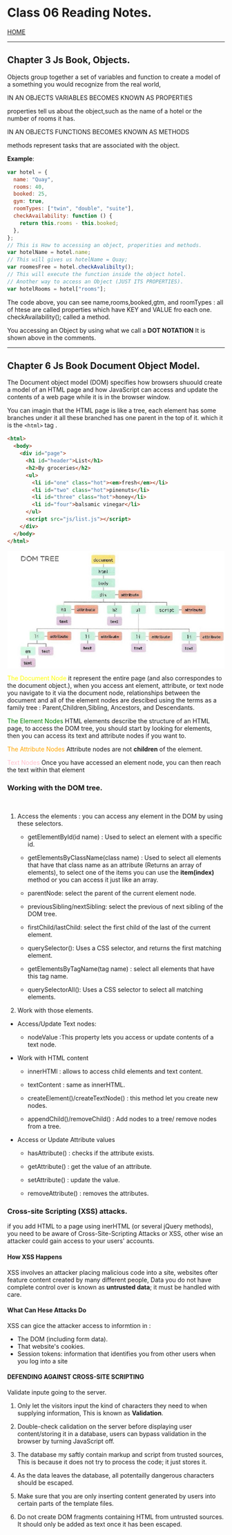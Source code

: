 # Class 06 Reading Notes.

[HOME](https://sayefdeen.github.io/reading-notes201/)

---

## Chapter 3 Js Book, Objects.

Objects group together a set of variables and function to create a model of a something you would recognize from the real world,

<p style = "text-transform : Uppercase"> in an objects variables becomes known as properties </p> properties tell us about the object,such as the name of a hotel or the number of rooms it has.
<p style = "text-transform : Uppercase"> in an objects functions becomes known as methods </p> methods represent tasks that are associated with the object.

**Example**:

```javascript
var hotel = {
  name: "Quay",
  rooms: 40,
  booked: 25,
  gym: true,
  roomTypes: ["twin", "double", "suite"],
  checkAvailability: function () {
    return this.rooms - this.booked;
  },
};
// This is How to accessing an object, properities and methods.
var hotelName = hotel.name;
// This will gives us hotelName = Quay;
var roomesFree = hotel.checkAvalibilty();
// This will execute the function inside the object hotel.
// Another way to access an Object (JUST ITS PROPERTIES).
var hotelRooms = hotel["rooms"];
```

The code above, you can see name,rooms,booked,gtm, and roomTypes : all of htese are called properties which have KEY and VALUE fro each one.
checkAvailability(); called a method.

<p> You accessing an Object by using what we call a <b>DOT NOTATION</b> It is shown above in the comments.</p>

---

## Chapter 6 Js Book Document Object Model.

The Document object model (DOM) specifies how browsers shuould create a model of an HTML page and how JavaScript can access and update the contents of a web page while it is in the browser window.

You can imagin that the HTML page is like a tree, each element has some branches under it all these branched has one parent in the top of it. which it is the `<html>` tag .

```html
<html>
  <body>
    <div id="page">
      <h1 id="header">List</h1>
      <h2>By groceries</h2>
      <ul>
        <li id="one" class="hot"><em>fresh</em></li>
        <li id="two" class="hot">pinenuts</li>
        <li id="three" class="hot">honey</li>
        <li id="four">balsamic vinegar</li>
      </ul>
      <script src="js/list.js"></script>
    </div>
  </body>
</html>
```

<img src="img/DOM.jpg" align="middle">

<p><span style="color:yellow">The Document Node</span> it represent the entire page (and also correspondes to the document object.), when you access ant element, attribute, or text node you navigate to it via the document node, relationships between the document and all of the element nodes are descibed using the terms as a family tree : Parent,Children,Sibling, Ancestors, and Descendants.
<p><span style="color:green">The Element Nodes</span> HTML elements describe the structure of an HTML page, to access the DOM tree, you should start by looking for elements, then you can access its text and attribute nodes if you want to.
<p><span style="color:orange">The Attribute Nodes</span> Attribute nodes are not <b>children</b> of the element. 
<p><span style="color:pink">Text Nodes</span> Once you have accessed an element node, you can then reach the text within that element

### Working with the DOM tree.

<br>

1.  Access the elements : you can access any element in the DOM by using these selectors.

    - getElementById(id name) : Used to select an element with a specific id.

    - getElementsByClassName(class name) : Used to select all elements that have that class name as an attribute (Returns an array of elements), to select one of the items you can use the **item(index)** method or you can access it just like an array.

    - parentNode: select the parent of the current element node.

    - previousSibling/nextSibling: select the previous of next sibling of the DOM tree.

    - firstChild/lastChild: select the first child of the last of the current element.

    - querySelector(): Uses a CSS selector, and returns the first matching element.

    - getElementsByTagName(tag name) : select all elements that have this tag name.

    - querySelectorAll(): Uses a CSS selector to select all matching elements.

2.  Work with those elements.

- Access/Update Text nodes:

  - nodeValue :This property lets you access or update contents of a text node.

- Work with HTML content

  - innerHTMl : allows to access child elements and text content.

  - textContent : same as innerHTML.

  - createElement()/createTextNode() : this method let you create new nodes.

  - appendChild()/removeChild() : Add nodes to a tree/ remove nodes from a tree.

- Access or Update Attribute values

  - hasAttribute() : checks if the attribute exists.

  - getAttribute() : get the value of an attribute.

  - setAttribute() : update the value.

  - removeAttribute() : removes the attributes.

### Cross-site Scripting (XSS) attacks.

if you add HTML to a page using inerHTML (or several jQuery methods), you need to be aware of Cross-Site-Scripting Attacks or XSS, other wise an attacker could gain access to your users' accounts.

<h4> How XSS Happens</h4>

XSS involves an attacker placing malicious code into a site, websites ofter feature content created by many different people, Data you do not have complete control over is known as **untrusted data**; it must be handled with care.

<h4 style="text-transform: capitalize"> what can hese attacks do</h4>

XSS can gice the attacker access to informtion in :

- The DOM (including form data).
- That website's cookies.
- Session tokens: information that identifies you from other users when you log into a site

<h4 style="text-transform: uppercase">Defending against cross-site scripting</h4>

Validate inpute going to the server.

1. Only let the visitors input the kind of characters they need to when supplying information, This is known as **Validation**.

2. Double-check calidation on the server before displaying user content/storing it in a database, users can bypass validation in the browser by turning JavaScript off.

3. The database my saftly contain markup and script from trusted sources, This is because it does not try to process the code; it just stores it.

4. As the data leaves the database, all potentailly dangerous characters should be escaped.

5. Make sure that you are only inserting content generated by users into certain parts of the template files.

6. Do not create DOM fragments containing HTML from untrusted sources. It should only be added as text once it has been escaped.
